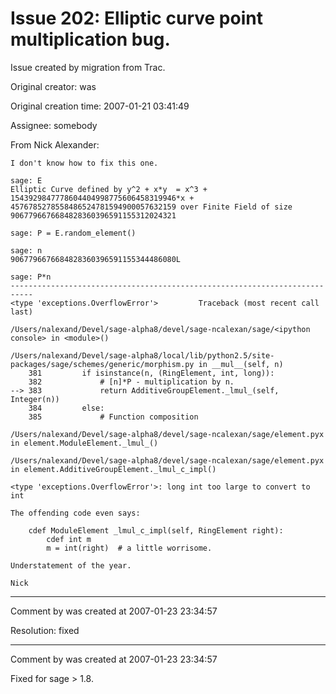 # Issue 202: Elliptic curve point multiplication bug.

Issue created by migration from Trac.

Original creator: was

Original creation time: 2007-01-21 03:41:49

Assignee: somebody

From Nick Alexander:

```
I don't know how to fix this one.
 
sage: E
Elliptic Curve defined by y^2 + x*y  = x^3 + 1543929847778604404998775606458319946*x + 4576785278558486524781594900057632159 over Finite Field of size 9067796676684828360396591155312024321
 
sage: P = E.random_element()
 
sage: n
9067796676684828360396591155344486080L
 
sage: P*n
---------------------------------------------------------------------------
<type 'exceptions.OverflowError'>         Traceback (most recent call last)
 
/Users/nalexand/Devel/sage-alpha8/devel/sage-ncalexan/sage/<ipython console> in <module>()
 
/Users/nalexand/Devel/sage-alpha8/local/lib/python2.5/site-packages/sage/schemes/generic/morphism.py in __mul__(self, n)
    381         if isinstance(n, (RingElement, int, long)):
    382             # [n]*P - multiplication by n.
--> 383             return AdditiveGroupElement._lmul_(self, Integer(n))
    384         else:
    385             # Function composition
 
/Users/nalexand/Devel/sage-alpha8/devel/sage-ncalexan/sage/element.pyx in element.ModuleElement._lmul_()
 
/Users/nalexand/Devel/sage-alpha8/devel/sage-ncalexan/sage/element.pyx in element.AdditiveGroupElement._lmul_c_impl()
 
<type 'exceptions.OverflowError'>: long int too large to convert to int
 
The offending code even says:
 
    cdef ModuleElement _lmul_c_impl(self, RingElement right):
        cdef int m
        m = int(right)  # a little worrisome.
 
Understatement of the year.
 
Nick
```



---

Comment by was created at 2007-01-23 23:34:57

Resolution: fixed


---

Comment by was created at 2007-01-23 23:34:57

Fixed for sage > 1.8.
